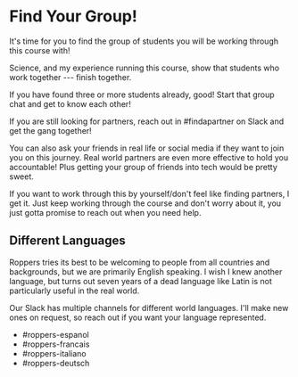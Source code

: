 # Find Your Group!

It's time for you to find the group of students you will be working
through this course with! 

Science, and my experience running this course, show that students who
work together --- finish together. 

If you have found three or more students already, good! Start that group
chat and get to know each other! 

If you are still looking for partners, reach out in \#findapartner on
Slack and get the gang together!

You can also ask your friends in real life or social media if they want
to join you on this journey. Real world partners are even more effective
to hold you accountable! Plus getting your group of friends into tech
would be pretty sweet. 

If you want to work through this by yourself/don't feel like finding
partners, I get it. Just keep working through the course and don't worry
about it, you just gotta promise to reach out when you need help.

  

## Different Languages

Roppers tries its best to be welcoming to people from all countries and
backgrounds, but we are primarily English speaking. I wish I knew
another language, but turns out seven years of a dead language like
Latin is not particularly useful in the real world. 

Our Slack has multiple channels for different world languages. I'll make
new ones on request, so reach out if you want your language represented.

-   \#roppers-espanol
-   \#roppers-francais
-   \#roppers-italiano
-   \#roppers-deutsch

  

